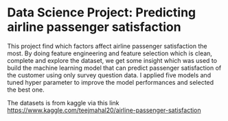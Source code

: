 # Data Science Project: Predicting airline passenger satisfaction

This project find which factors affect airline passenger satisfaction the most. By doing feature engineering and feature selection which is clean, complete and explore the dataset, we get some insight which was used to build the machine learning model that can predict passenger satisfaction of the customer using only survey question data. I applied five models and tuned hyper parameter to improve the model performances and selected the best one.

The datasets is from kaggle via this link https://www.kaggle.com/teejmahal20/airline-passenger-satisfaction
